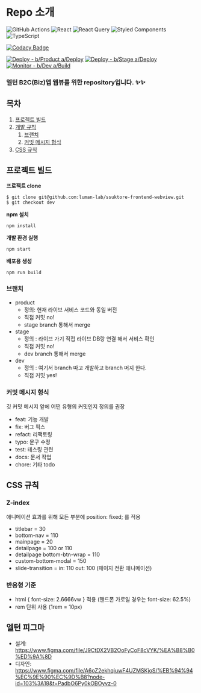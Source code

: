 # Repo 소개

![GitHub Actions](https://img.shields.io/badge/github%20actions-%232671E5.svg?style=for-the-badge&logo=githubactions&logoColor=white) ![React](https://img.shields.io/badge/react-%2320232a.svg?style=for-the-badge&logo=react&logoColor=%2361DAFB) ![React Query](https://img.shields.io/badge/-React%20Query-FF4154?style=for-the-badge&logo=react%20query&logoColor=white) ![Styled Components](https://img.shields.io/badge/styled--components-DB7093?style=for-the-badge&logo=styled-components&logoColor=white) ![TypeScript](https://img.shields.io/badge/typescript-%23007ACC.svg?style=for-the-badge&logo=typescript&logoColor=white)

[![Codacy Badge](https://app.codacy.com/project/badge/Grade/e645e2d89e6d4a418f199e543c336332)](https://www.codacy.com?utm_source=github.com&utm_medium=referral&utm_content=dev-lumanlab/eltern-mobile-web&utm_campaign=Badge_Grade)

[![Deploy - b/Product a/Deploy](https://github.com/dev-lumanlab/eltern-mobile-web/actions/workflows/deploy-product.yml/badge.svg)](https://github.com/dev-lumanlab/eltern-mobile-web/actions/workflows/deploy-product.yml) [![Deploy - b/Stage a/Deploy](https://github.com/dev-lumanlab/eltern-mobile-web/actions/workflows/deploy-stage.yml/badge.svg)](https://github.com/dev-lumanlab/eltern-mobile-web/actions/workflows/deploy-stage.yml) [![Monitor - b/Dev a/Build](https://github.com/dev-lumanlab/eltern-mobile-web/actions/workflows/monitor-develop.yml/badge.svg)](https://github.com/dev-lumanlab/eltern-mobile-web/actions/workflows/monitor-develop.yml)

### 엘턴 B2C(Biz)앱 웹뷰를 위한 repository입니다. ✨✨

## 목차

1. [프로젝트 빌드](#how-to-use)
2. [개발 규칙](#dev-rules)
   1. [브랜치](#branch)
   2. [커밋 메시지 형식](#commit)
3. [CSS 규칙](#css)

## 프로젝트 빌드 <a name="how-to-use"></a>

**프로젝트 clone**

```
$ git clone git@github.com:luman-lab/ssuktore-frontend-webview.git
$ git checkout dev
```

**npm 설치**

```
npm install
```

**개발 환경 실행**

```
npm start
```

**배포용 생성**

```
npm run build
```

### 브랜치 <a name="branch"></a>

- product
  - 정의: 현재 라이브 서비스 코드와 동일 버전
  - 직접 커밋 no!
  - stage branch 통해서 merge
- stage
  - 정의 : 라이브 가기 직접 라이브 DB랑 연결 해서 서비스 확인
  - 직접 커밋 no!
  - dev branch 통해서 merge
- dev
  - 정의 : 여기서 branch 따고 개발하고 branch 머지 한다.
  - 직접 커밋 yes!

### 커밋 메시지 형식 <a name="commit"></a>

깃 커밋 메시지 앞에 어떤 유형의 커밋인지 정의를 권장

- feat: 기능 개발
- fix: 버그 픽스
- refact: 리팩토링
- typo: 문구 수정
- test: 테스링 관련
- docs: 문서 작업
- chore: 기타 todo

## CSS 규칙<a name="css"></a>

### Z-index

애니메이션 효과를 위해 모든 부분에 position: fixed; 를 적용

- titlebar = 30
- bottom-nav = 110
- mainpage = 20
- detailpage = 100 or 110
- detailpage bottom-btn-wrap = 110
- custom-bottom-modal = 150
- slide-transition = in: 110 out: 100 (페이지 전환 애니메이션)

### 반응형 기준

- html { font-size: 2.6666vw } 적용 (핸드폰 가로일 경우는 font-size: 62.5%)
- rem 단위 사용 (1rem = 10px)

## 엘턴 피그마

- 설계: https://www.figma.com/file/J9CtDX2VB2OoFyCoF8cVYK/%EA%B8%B0%ED%9A%8D
- 디자인: https://www.figma.com/file/A6oZ2ekhqiuwF4UZMSKjoS/%EB%94%94%EC%9E%90%EC%9D%B8?node-id=103%3A18&t=PadbO6Py0kOBOyvz-0
